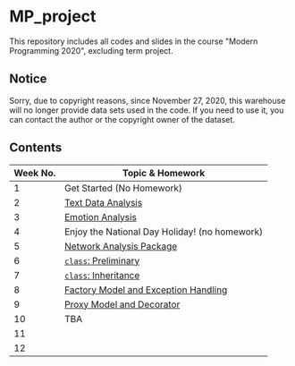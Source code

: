 # MP_project
This repository includes all codes and slides in the course "Modern Programming 2020", excluding term project.

## Notice
Sorry, due to copyright reasons, since November 27, 2020, this warehouse will no longer provide data sets used in the code. If you need to use it, you can contact the author or the copyright owner of the dataset.

## Contents

|Week No.|Topic & Homework|
| ------- | ------- |
| 1   |   Get Started (No Homework)|
| 2   |   [Text Data Analysis](https://github.com/HoBeedzc/MP_project/tree/master/week%202)|
| 3  |   [Emotion Analysis](https://github.com/HoBeedzc/MP_project/tree/master/week%203)|
| 4|   Enjoy the National Day Holiday! (no homework)|
| 5  |   [Network Analysis Package](https://github.com/HoBeedzc/MP_project/tree/master/week%205)|
| 6  |   [`class`: Preliminary](https://github.com/HoBeedzc/MP_project/tree/master/week%206)|
| 7  |   [`class`: Inheritance](https://github.com/HoBeedzc/MP_project/tree/master/week%207)|
| 8  |   [Factory Model and Exception Handling](https://github.com/HoBeedzc/MP_project/tree/master/week%208)|
| 9  |   [Proxy Model and Decorator](https://github.com/HoBeedzc/MP_project/tree/master/week%209)|
| 10  |   TBA|
| 11  | |
| 12  | |





